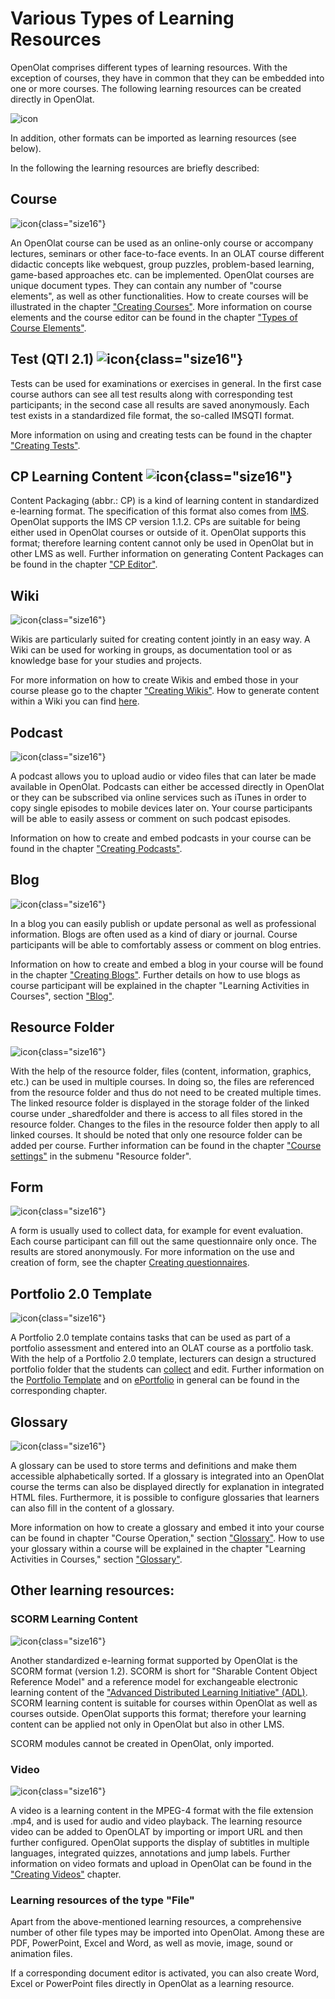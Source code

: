 # Various Types of Learning Resources

OpenOlat comprises different types of learning resources. With the exception
of courses, they have in common that they can be embedded into one or more
courses. The following learning resources can be created directly in OpenOlat.  

![icon](assets/create161a.png) 

In addition, other formats can be imported as learning resources (see below).

In the following the learning resources are briefly described:

## Course 
![icon](assets/course.png){class="size16"}

An OpenOlat course can be used as an online-only course or accompany lectures, seminars or other face-to-face events. In an OLAT course different didactic concepts like webquest, group puzzles, problem-based learning, game-based approaches etc. can be implemented.
OpenOlat courses are unique document types. They can contain any number of
"course elements", as well as other functionalities. How to create
courses will be illustrated in the chapter ["Creating Courses"](../learningresources/Creating_Course.md). 
More information on course elements and the
course editor can be found in the chapter ["Types of Course Elements"](Course_Elements.md).

  

## Test (QTI 2.1) ![icon](assets/test.png){class="size16"}

Tests can be used for examinations or exercises in general. In the first case
course authors can see all test results along with corresponding test
participants; in the second case all results are saved anonymously. Each test
exists in a standardized file format, the so-called IMSQTI format.

More information on using and creating tests can be found in the chapter
["Creating Tests"](../learningresources/Test.md).

## CP Learning Content ![icon](assets/content.png){class="size16"}

Content Packaging (abbr.: CP) is a kind of learning content in standardized
e-learning format. The specification of this format also comes from
[IMS](http://www.imsglobal.org/ "IMS"). OpenOlat supports the IMS CP version
1.1.2. CPs are suitable for being either used in OpenOlat courses or outside
of it. OpenOlat supports this format; therefore learning content cannot only
be used in OpenOlat but in other LMS as well. Further information on
generating Content Packages can be found in the chapter 
["CP Editor"](../learningresources/CP_Editor.md).

## Wiki
![icon](assets/wiki.png){class="size16"}

Wikis are particularly suited for creating content jointly in an easy way. A
Wiki can be used for working in groups, as documentation tool or as knowledge
base for your studies and projects.

For more information on how to create Wikis and embed those in your course
please go to the chapter ["Creating Wikis"](../resource_wiki/Four_Steps_to_Your_Wiki.md). How
to generate content within a Wiki you can find [here](../learningresources/Working_with_Wiki.md).

## Podcast
![icon](assets/podcast.png){class="size16"}

A podcast allows you to upload audio or video files that can later be made
available in OpenOlat. Podcasts can either be accessed directly in OpenOlat or
they can be subscribed via online services such as iTunes in order to copy
single episodes to mobile devices later on. Your course participants will be
able to easily assess or comment on such podcast episodes.

Information on how to create and embed podcasts in your course can be found in
the chapter ["Creating Podcasts"](../learningresources/Course_Element_Podcast.md).

## Blog
![icon](assets/blog.png){class="size16"}

In a blog you can easily publish or update personal as well as professional
information. Blogs are often used as a kind of diary or journal. Course
participants will be able to comfortably assess or comment on blog entries.

Information on how to create and embed a blog in your course will be found in
the chapter ["Creating Blogs"](../learningresources/Blog.md). Further details on how to
use blogs as course participant will be explained in the chapter "Learning
Activities in Courses", section
["Blog"](../learningresources/Course_Element_Blog.md).

  

## Resource Folder
![icon](assets/sharedfolder.png){class="size16"}

With the help of the resource folder, files (content, information, graphics,
etc.) can be used in multiple courses. In doing so, the files are referenced
from the resource folder and thus do not need to be created multiple times.
The linked resource folder is displayed in the storage folder of the linked
course under _sharedfolder and there is access to all files stored in the
resource folder. Changes to the files in the resource folder then apply to all
linked courses. It should be noted that only one resource folder can be added
per course. Further information can be found in the chapter 
["Course settings"](../learningresources/Course_Settings.md#CourseSettings-_detail_ressourcen) in the
submenu "Resource folder".

## Form
![icon](assets/formular_434343_64.png){class="size16"}

A form is usually used to collect data, for example for event evaluation. Each
course participant can fill out the same questionnaire only once. The results
are stored anonymously. For more information on the use and creation of form,
see the chapter [Creating questionnaires](../learningresources/Form.md).

  

## Portfolio 2.0 Template
![icon](assets/portfolio_434343_64.png){class="size16"}

A Portfolio 2.0 template contains tasks that can be used as part of a
portfolio assessment and entered into an OLAT course as a portfolio task. With
the help of a Portfolio 2.0 template, lecturers can design a structured
portfolio folder that the students can
[collect](../learningresources/Portfolio_task_and_assignment_Collecting_and_editing.md)
and edit. Further information on the [Portfolio Template](../learningresources/Portfolio_template_Creation.md) and on
[ePortfolio](../area_modules/index.md) in general can be found in the
corresponding chapter.

## Glossary
![icon](assets/glossary.png){class="size16"}

A glossary can be used to store terms and definitions and make them accessible
alphabetically sorted. If a glossary is integrated into an OpenOlat course
the terms can also be displayed directly for explanation in integrated HTML files. Furthermore, it is possible to configure glossaries
that learners can also fill in the content of a glossary.

More information on how to create a glossary and embed it into your course can
be found in chapter "Course Operation," section
["Glossary"](../learningresources/Using_Additional_Course_Features.md#glossary). 
How to use your glossary within a course will be explained in the chapter "Learning Activities in Courses," section
["Glossary"](../learningresources/Additional_Course_Features.md#glossary).


## Other learning resources:


### SCORM Learning Content
![icon](assets/scorm.png){class="size16"}

Another standardized e-learning format supported by OpenOlat is the SCORM
format (version 1.2). SCORM is short for "Sharable Content Object Reference
Model" and a reference model for exchangeable electronic learning content of
the ["Advanced Distributed Learning Initiative" (ADL)](http://www.adlnet.gov/). 
SCORM learning content is suitable for courses
within OpenOlat as well as courses outside. OpenOlat supports this format;
therefore your learning content can be applied not only in OpenOlat but also
in other LMS.

SCORM modules cannot be created in OpenOlat, only imported.

### Video
![icon](assets/video_64_0_434343_none.png){class="size16"}

A video is a learning content in the MPEG-4 format with the file extension
.mp4, and is used for audio and video playback. The
learning resource video can be added to OpenOLAT by importing or import URL and then further configured. OpenOlat supports the display of subtitles in multiple languages, integrated quizzes, annotations and jump labels. Further information on
video formats and upload in OpenOlat can be found in the ["Creating Videos"](../learningresources/Video.md)
chapter.

### Learning resources of the type "File"

Apart from the above-mentioned learning resources, a comprehensive number of
other file types may be imported into OpenOlat. Among these are PDF,
PowerPoint, Excel and Word, as well as movie, image, sound or animation files.

If a corresponding document editor is activated, you can also create Word,
Excel or PowerPoint files directly in OpenOlat as a learning resource.

  

  

